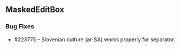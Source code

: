 ## MaskedEditBox

### Bug Fixes

* \#223775 – Slovenian culture (ar-SA) works properly for separator.